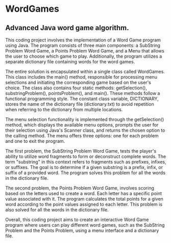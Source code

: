 # WordGames
## Advanced Java word game algorithm.

This coding project involves the implementation of a Word Game program using Java. The program consists of three main components: a SubString Problem Word Game, a Points Problem Word Game, and a Menu that allows the user to choose which game to play. Additionally, the program utilizes a separate dictionary file containing words for the word games.

The entire solution is encapsulated within a single class called WordGames. This class includes the main() method, responsible for processing menu selections and initiating the corresponding game based on the user's choice. The class also contains four static methods: getSelection(), substringProblem(), pointsProblem(), and main(). These methods follow a functional programming style. The constant class variable, DICTIONARY, stores the name of the dictionary file (dictionary.txt) to avoid repetition when referring to the dictionary from multiple locations.

The menu selection functionality is implemented through the getSelection() method, which displays the available menu options, prompts the user for their selection using Java's Scanner class, and returns the chosen option to the calling method. The menu offers three options: one for each problem and one to exit the program.

The first problem, the SubString Problem Word Game, tests the player's ability to utilize word fragments to form or deconstruct complete words. The term "substring" in this context refers to fragments such as prefixes, infixes, or suffixes. The goal is to determine if a given substring is a prefix, infix, or suffix of a provided word. The program solves this problem for all the words in the dictionary file.

The second problem, the Points Problem Word Game, involves scoring based on the letters used to create a word. Each letter has a specific point value associated with it. The program calculates the total points for a given word according to the point values assigned to each letter. This problem is also solved for all the words in the dictionary file.

Overall, this coding project aims to create an interactive Word Game program where users can play different word games, such as the SubString Problem and the Points Problem, using a menu interface and a dictionary file.
